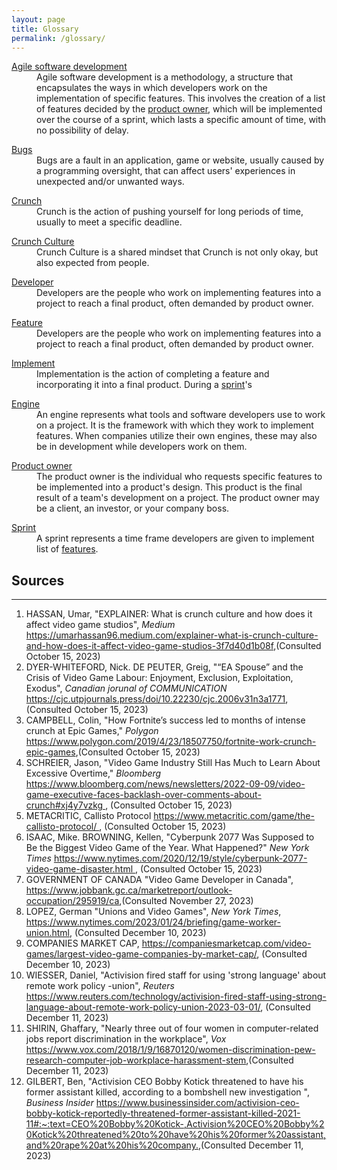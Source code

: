 ```yaml
---
layout: page
title: Glossary
permalink: /glossary/
---
```


<dl>
 <dt id="Agile"><a href="/ENG-ZP3/static_files/presentations/consequences.html#Agile">Agile software development</a></dt>
 <dd>Agile software development is a methodology, a structure that encapsulates the ways in which developers work on the implementation of specific features. 
This involves the creation of a list of features decided by the <a href="#PO">product owner</a>, which will be implemented over the course of a sprint, which lasts a specific amount of time, with no possibility of delay.</dd>
</dl>

<dl>
 <dt id="Bugs"><a href="/ENG-ZP3/static_files/presentations/consequences.html#Bugs">Bugs</a></dt>
 <dd>Bugs are a fault in an application, game or website, usually caused by a programming oversight, that can affect users' experiences in unexpected and/or unwanted ways.</dd>
</dl>

<dl>
 <dt id="Crunch"><a href="/ENG-ZP3/static_files/presentations/intro.html#Crunch">Crunch</a></dt>
 <dd>Crunch is the action of pushing yourself for long periods of time, usually to meet a specific deadline.</dd>
</dl>

<dl>
 <dt id="CrunchCulture"><a href="/ENG-ZP3/static_files/presentations/intro.html#CrunchCulture">Crunch Culture</a></dt>
 <dd>Crunch Culture is a shared mindset that Crunch is not only okay, but also expected from people.</dd>
</dl>

<dl>
 <dt id="Developer"><a href="/ENG-ZP3/static_files/presentations/intro.html#Developer">Developer</a></dt>
 <dd>Developers are the people who work on implementing features into a project to reach a final product, often demanded by product owner.</dd>
</dl>

<dl>
 <dt id="Feature"><a href="/ENG-ZP3/static_files/presentations/intro.html#Developer">Feature</a></dt>
 <dd>Developers are the people who work on implementing features into a project to reach a final product, often demanded by product owner.</dd>
</dl>

<dl>
 <dt id="Implement"><a href="/ENG-ZP3/static_files/presentations/consequences.html#Implement">Implement</a></dt>
 <dd>Implementation is the action of completing a feature and incorporating it into a final product. During a <a href="#Sprint">sprint</a>'s </dd>
</dl>

<dl>
 <dt id="Engine"><a href="/ENG-ZP3/static_files/presentations/consequences.html#Engine">Engine</a></dt>
 <dd>An engine represents what tools and software developers use to work on a project. It is the framework with which they work to implement features. 
 When companies utilize their own engines, these may also be in development while developers work on them.</dd>
</dl>


<dl>
 <dt id="PO"><a href="/ENG-ZP3/static_files/presentations/consequences.html#PO">Product owner</a></dt>
 <dd>The product owner is the individual who requests specific features to be implemented into a product's design. This product is the final result of a team's development on a project. 
 The product owner may be a client, an investor, or your company boss.</dd>
</dl>

<dl>
 <dt id="Sprint"><a href="/ENG-ZP3/static_files/presentations/consequences.html#Sprint">Sprint</a></dt>
 <dd>A sprint represents a time frame developers are given to implement list of <a href="#Feature">features</a>.</dd>
</dl>


<h2>Sources</h2>
<hr>
<ol type="1">
    <li>HASSAN, Umar, "EXPLAINER: What is crunch culture and how does it affect video game studios", <i>Medium</i> <a href="https://umarhassan96.medium.com/explainer-what-is-crunch-culture-and-how-does-it-affect-video-game-studios-3f7d40d1b08f">https://umarhassan96.medium.com/explainer-what-is-crunch-culture-and-how-does-it-affect-video-game-studios-3f7d40d1b08f</a>,(Consulted October 15, 2023)</li>
    <li>DYER-WHITEFORD, Nick. DE PEUTER, Greig, "“EA Spouse” and the Crisis of Video Game Labour: Enjoyment, Exclusion, Exploitation, Exodus", <i>Canadian jorunal of COMMUNICATION</i> 
        <a href="https://cjc.utpjournals.press/doi/10.22230/cjc.2006v31n3a17711">
            https://cjc.utpjournals.press/doi/10.22230/cjc.2006v31n3a1771</a>,(Consulted October 15, 2023)
    </li>
    <li>CAMPBELL, Colin, "How Fortnite’s success led to months of intense crunch at Epic Games," <i>Polygon</i> 
        <a href="https://www.polygon.com/2019/4/23/18507750/fortnite-work-crunch-epic-games">
            https://www.polygon.com/2019/4/23/18507750/fortnite-work-crunch-epic-games</a>,(Consulted October 15, 2023)
    </li>
    <li>SCHREIER, Jason, "Video Game Industry Still Has Much to Learn About Excessive Overtime," <i>Bloomberg</i> 
        <a href="https://www.bloomberg.com/news/newsletters/2022-09-09/video-game-executive-faces-backlash-over-comments-about-crunch#xj4y7vzkg">
            https://www.bloomberg.com/news/newsletters/2022-09-09/video-game-executive-faces-backlash-over-comments-about-crunch#xj4y7vzkg
        </a>, (Consulted October 15, 2023)
    </li>
    <li>
        METACRITIC, Callisto Protocol 
        <a href="https://www.metacritic.com/game/the-callisto-protocol/">
            https://www.metacritic.com/game/the-callisto-protocol/
        </a>, (Consulted October 15, 2023)
    </li>
    <li>
        ISAAC, Mike. BROWNING, Kellen, "Cyberpunk 2077 Was Supposed to Be the Biggest Video Game of the Year. What Happened?"
        <i>New York Times</i>
        <a href="https://www.nytimes.com/2020/12/19/style/cyberpunk-2077-video-game-disaster.html">
            https://www.nytimes.com/2020/12/19/style/cyberpunk-2077-video-game-disaster.html
        </a>, (Consulted October 15, 2023)
    </li>

<li>GOVERNMENT OF CANADA "Video Game Developer in Canada",
        <a href="https://www.jobbank.gc.ca/marketreport/outlook-occupation/295919/ca">
            https://www.jobbank.gc.ca/marketreport/outlook-occupation/295919/ca</a>,(Consulted November 27, 2023)
    </li>
    <li>
        LOPEZ, German "Unions and Video Games", <i>New York Times</i>,
        <a href="https://www.nytimes.com/2023/01/24/briefing/game-worker-union.html">
            https://www.nytimes.com/2023/01/24/briefing/game-worker-union.html</a>, (Consulted December 10, 2023)
    </li>
    <li>
        COMPANIES MARKET CAP,
        <a href="https://companiesmarketcap.com/video-games/largest-video-game-companies-by-market-cap/">
            https://companiesmarketcap.com/video-games/largest-video-game-companies-by-market-cap/</a>, (Consulted December 10, 2023)
    </li>
    <li>
        WIESSER, Daniel, "Activision fired staff for using 'strong language' about remote work policy -union", <i>Reuters</i>
        <a href="https://www.reuters.com/technology/activision-fired-staff-using-strong-language-about-remote-work-policy-union-2023-03-01/">
            https://www.reuters.com/technology/activision-fired-staff-using-strong-language-about-remote-work-policy-union-2023-03-01/</a>, (Consulted December 11, 2023)
    </li>

<li>SHIRIN, Ghaffary, "Nearly three out of four women in computer-related jobs report discrimination in the workplace", <i>Vox</i>
        <a href="https://www.vox.com/2018/1/9/16870120/women-discrimination-pew-research-computer-job-workplace-harassment-stem">
            https://www.vox.com/2018/1/9/16870120/women-discrimination-pew-research-computer-job-workplace-harassment-stem</a>,(Consulted December 11, 2023)
    </li>
<li>GILBERT, Ben, "Activision CEO Bobby Kotick threatened to have his former assistant killed, according to a bombshell new investigation ",
        <i>Business Insider</i>
        <a href="https://www.businessinsider.com/activision-ceo-bobby-kotick-reportedly-threatened-former-assistant-killed-2021-11#:~:text=CEO%20Bobby%20Kotick-,Activision%20CEO%20Bobby%20Kotick%20threatened%20to%20have%20his%20former%20assistant,and%20rape%20at%20his%20company.">
            https://www.businessinsider.com/activision-ceo-bobby-kotick-reportedly-threatened-former-assistant-killed-2021-11#:~:text=CEO%20Bobby%20Kotick-,Activision%20CEO%20Bobby%20Kotick%20threatened%20to%20have%20his%20former%20assistant,and%20rape%20at%20his%20company.</a>,(Consulted December 11, 2023)
    </li>
 </ol>
